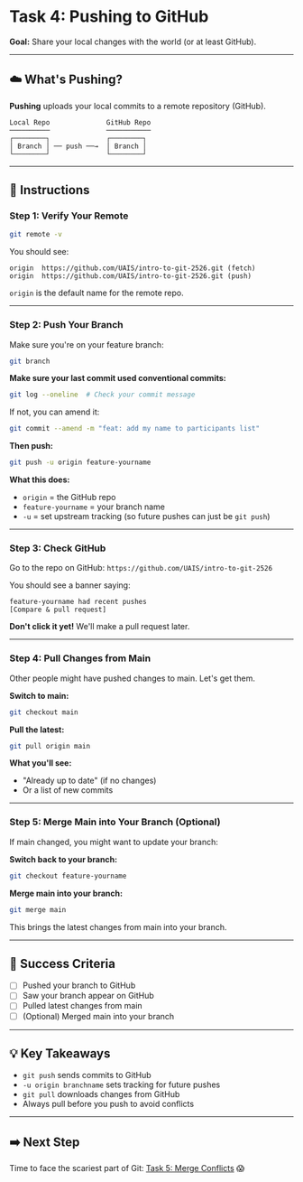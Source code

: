# Task 4: Pushing to GitHub

**Goal:** Share your local changes with the world (or at least GitHub).

---

## ☁️ What's Pushing?

**Pushing** uploads your local commits to a remote repository (GitHub).

```
Local Repo              GitHub Repo
──────────              ───────────
┌────────┐              ┌────────┐
│ Branch │ ── push ──→  │ Branch │
└────────┘              └────────┘
```

---

## 📝 Instructions

### Step 1: Verify Your Remote

```bash
git remote -v
```

You should see:
```
origin  https://github.com/UAIS/intro-to-git-2526.git (fetch)
origin  https://github.com/UAIS/intro-to-git-2526.git (push)
```

`origin` is the default name for the remote repo.

---

### Step 2: Push Your Branch

Make sure you're on your feature branch:

```bash
git branch
```

**Make sure your last commit used conventional commits:**
```bash
git log --oneline  # Check your commit message
```

If not, you can amend it:
```bash
git commit --amend -m "feat: add my name to participants list"
```

**Then push:**

```bash
git push -u origin feature-yourname
```

**What this does:**
- `origin` = the GitHub repo
- `feature-yourname` = your branch name
- `-u` = set upstream tracking (so future pushes can just be `git push`)

---

### Step 3: Check GitHub

Go to the repo on GitHub: `https://github.com/UAIS/intro-to-git-2526`

You should see a banner saying:

```
feature-yourname had recent pushes
[Compare & pull request]
```

**Don't click it yet!** We'll make a pull request later.

---

### Step 4: Pull Changes from Main

Other people might have pushed changes to main. Let's get them.

**Switch to main:**
```bash
git checkout main
```

**Pull the latest:**
```bash
git pull origin main
```

**What you'll see:**
- "Already up to date" (if no changes)
- Or a list of new commits

---

### Step 5: Merge Main into Your Branch (Optional)

If main changed, you might want to update your branch:

**Switch back to your branch:**
```bash
git checkout feature-yourname
```

**Merge main into your branch:**
```bash
git merge main
```

This brings the latest changes from main into your branch.

---

## 🎯 Success Criteria

- [ ] Pushed your branch to GitHub
- [ ] Saw your branch appear on GitHub
- [ ] Pulled latest changes from main
- [ ] (Optional) Merged main into your branch

---

## 💡 Key Takeaways

- `git push` sends commits to GitHub
- `-u origin branchname` sets tracking for future pushes
- `git pull` downloads changes from GitHub
- Always pull before you push to avoid conflicts

---

## ➡️ Next Step

Time to face the scariest part of Git: [Task 5: Merge Conflicts](./05-conflicts.md) 😱

